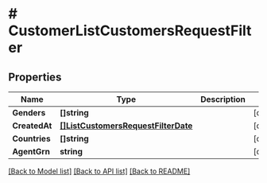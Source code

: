 # # CustomerListCustomersRequestFilter


## Properties 


Name | Type | Description | Notes
------------ | ------------- | ------------- | -------------
**Genders**| **[]string** |   | [optional]
**CreatedAt**| [**[]ListCustomersRequestFilterDate**](ListCustomersRequestFilterDate.md) |   | [optional]
**Countries**| **[]string** |   | [optional]
**AgentGrn**| **string** |   | [optional]


[[Back to Model list]](../../README.md#models) [[Back to API list]](../../README.md#endpoints) [[Back to README]](../../README.md)

